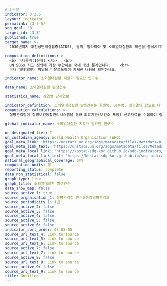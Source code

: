 ```yaml
---
# 1유형 
indicator: 3.3.5
layout: indicator
permalink: /3-3-5/
sdg_goal: '3'
target_id: '3.3'
published: true
target_name: >-
  2030년까지 후천성면역결핍증(AIDS), 결핵, 말라리아 및 소외열대질환의 확산을 종식시키고 간염, 수인성 질병 및 기타 전염성 질병 방지

computation_definitions: >-
  <b> 국내통계(1유형) </b>   <br>
  UN SDGs 지표 정의에 가장 부합하는 국내 생산 통계입니다.    <br>
  국내 메타데이터 파일을 다운로드하여 자세한 내용을 확인하세요.

indicator_name: 소외열대질환 치료가 필요한 인구수

data_name: 소외열대질환 발생건수

statistics_name: 감염병 감시연보

indicator_definition: 소외열대성질환 발생건수는 한센병, 공수병, 뎅기열의 합으로 나타냄
computation_calculations: >-
  질병관리청이 질병보건통합관리시스템을 통해 의료기관(보건소 포함) 신고자료를 수집하여 집계

global_indicator_name: 소외열대질환 치료가 필요한 인구수
  
un_designated_tier: I
un_custodian_agency: World Health Organisation (WHO)
goal_meta_link: 'https://unstats.un.org/sdgs/metadata/files/Metadata-03-03-05.pdf'
goal_meta_link_text: 'https://unstats.un.org/sdgs/metadata/files/Metadata-03-03-05.pdf'
goal_meta_local_link: 'https://kostat-sdg-kor.github.io/sdg-indicators/public/data/Metadata-03-03-05_KOR.pdf'
goal_meta_local_link_text: 'https://kostat-sdg-kor.github.io/sdg-indicators/public/data/Metadata-03-03-05_KOR.pdf'
national_geographical_coverage: 전체
computation_units: 명
reporting_status: complete
data_non_statistical: false
graph_type: line
graph_title: 소외열대질환 발생건수
data_show_map: false
source_active_1: true
source_organisation_1: 질병관리청 인수공통감염병관리과
source_periodicity_1: 1년
source_active_2: false
source_active_3: false
source_active_4: false
source_active_5: false
source_active_6: false
indicator_sort_order: 03-03-05
source_url_text_4: Link to source
source_url_text_5: Link to source
source_url_text_6: Link to source
source_active_7: false
source_url_text_7: Link to source
source_active_8: false
source_url_text_8: Link to source
source_active_9: false
source_url_text_9: Link to source
title: Untitled
---
```


